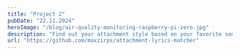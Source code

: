 ```yaml
---
title: "Project 2"
pubDate: "22.11.2024"
heroImage: "/blog/air-quality-monitoring-raspberry-pi-zero.jpg"
description: "Find out your attachment style based on your favorite songs"
url: "https://github.com/maxzirps/attachment-lyrics-matcher"
---
```

